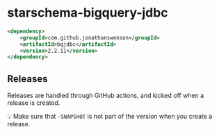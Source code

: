 # starschema-bigquery-jdbc

```xml
<dependency>
    <groupId>com.github.jonathanswenson</groupId>
    <artifactId>bqjdbc</artifactId>
    <version>2.2.11</version>
</dependency>
```
## Releases

Releases are handled through GitHub actions, and kicked off when a release is created.

💡 Make sure that `-SNAPSHOT` is not part of the version when you create a release.